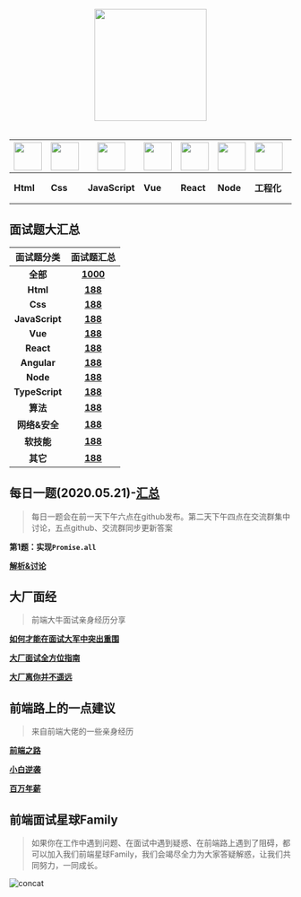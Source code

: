 <br>

<div align="center">
    <img src="http://smartlive.site/fe.png" width="200px" >
</div>



<br>

| <img src="http://smartlive.site/html.png" width="50px" > | <img src="http://smartlive.site/css.png" width="50px" > | <img src="http://smartlive.site/js.png" width="50px" > | <img src="http://smartlive.site/vue.png" width="50px" > | <img src="http://smartlive.site/react.png" width="50px" > | <img src="http://smartlive.site/node.png" width="50px" > | <img src="http://smartlive.site/webpack.png" width="50px" > | <img src="http://smartlive.site/http.png" width="50px" > | <img src="http://smartlive.site/algorithm.png" width="50px" > | <img src="http://smartlive.site/other.png" width="50px" > |
| :------------------------------------------------------- | ------------------------------------------------------- | ------------------------------------------------------ | ------------------------------------------------------- | --------------------------------------------------------- | -------------------------------------------------------- | ----------------------------------------------------------- | -------------------------------------------------------- | ------------------------------------------------------------ | --------------------------------------------------------- |
| **Html**                                                 | **Css**                                                 | **JavaScript**                                         | **Vue**                                                 | **React**                                                 | **Node**                                                 | **工程化**                                                  | **网络&安全**                                            | **算法**                                                     | **其它**                                                  |


## 面试题大汇总

|   面试题分类   |                          面试题汇总                          |
| :------------: | :----------------------------------------------------------: |
|    **全部**    | **[1000](https://github.com/lgwebdream/FE-Interview-Planet/blob/master/summarry/all.md)** |
|    **Html**    | **[188](https://github.com/lgwebdream/FE-Interview-Planet/blob/master/summarry/html.md)** |
|    **Css**     | **[188](https://github.com/lgwebdream/FE-Interview-Planet/blob/master/summarry/html.md)** |
| **JavaScript** | **[188](https://github.com/lgwebdream/FE-Interview-Planet/blob/master/summarry/javascript.md)** |
|    **Vue**     | **[188](https://github.com/lgwebdream/FE-Interview-Planet/blob/master/summarry/vue.md)** |
|   **React**    | **[188](https://github.com/lgwebdream/FE-Interview-Planet/blob/master/summarry/react.md)** |
|  **Angular**   | **[188](https://github.com/lgwebdream/FE-Interview-Planet/blob/master/summarry/angular.md)** |
|    **Node**    | **[188](https://github.com/lgwebdream/FE-Interview-Planet/blob/master/summarry/node.md)** |
| **TypeScript** | **[188](https://github.com/lgwebdream/FE-Interview-Planet/blob/master/summarry/typescript.md)** |
|    **算法**    | **[188](https://github.com/lgwebdream/FE-Interview-Planet/blob/master/summarry/算法.md)** |
| **网络&安全**  | **[188](https://github.com/lgwebdream/FE-Interview-Planet/blob/master/summarry/网络&安全.md)** |
|   **软技能**   | **[188](https://github.com/lgwebdream/FE-Interview-Planet/blob/master/summarry/软技能.md)** |
|    **其它**    | **[188](https://github.com/lgwebdream/FE-Interview-Planet/blob/master/summarry/other.md)** |

## 每日一题(2020.05.21)-[汇总](https://github.com/lgwebdream/FE-Interview-Planet/blob/master/summarry/daily.md)

> 每日一题会在前一天下午六点在github发布。第二天下午四点在交流群集中讨论，五点github、交流群同步更新答案

**第1题：实现`Promise.all`**

**[解析&讨论](https://github.com/lgwebdream/FE-Interview-Planet/issues/2)**

## 大厂面经

> 前端大牛面试亲身经历分享

**[如何才能在面试大军中突出重围]()**

**[大厂面试全方位指南]()**

**[大厂离你并不遥远]()**

## 前端路上的一点建议

> 来自前端大佬的一些亲身经历

**[前端之路]()**

**[小白逆袭]()**

**[百万年薪]()**

## 前端面试星球Family

> 如果你在工作中遇到问题、在面试中遇到疑惑、在前端路上遇到了阻碍，都可以加入我们前端星球Family，我们会竭尽全力为大家答疑解惑，让我们共同努力，一同成长。

![concat](http://smartlive.site/concat.jpg)

